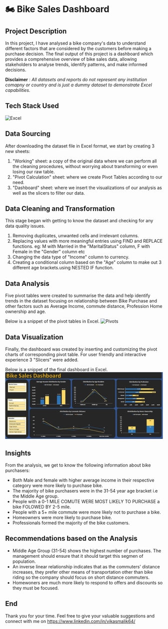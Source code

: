 # 🏍️ Bike Sales Dashboard

## Project Description
In this project, I have analysed a bike company's data to understand different factors that are considered by the customers before making a purchase decision. The final output of this project is a dashboard which provides a comprehensive overview of bike sales data, allowing stakeholders to analyse trends, identify patterns, and make informed decisions.

**__Disclaimer__** : _All datasets and reports do not represent any institution comapny or country and is just a dummy dataset to demonstrate Excel capabilities._

## Tech Stack Used 
![Excel](https://img.icons8.com/color/256/microsoft-excel-2019.png)

## Data Sourcing
After downloading  the dataset file in Excel format, we start by creating 3 new sheets:
1.	"Working" sheet: a copy of the original data where we can perform all the cleaning procedures, without worrying about transforming or even losing our raw table.
2.	"Pivot Calculation" sheet: where we create Pivot Tables according to our need.
3.	"Dashboard" sheet: where we insert the visualizations of our analysis as well as the slicers to filter our data.

## Data Cleaning and Transformation
This stage began with getting to know the dataset and checking for any data quality issues.
1.	Removing duplicates, unwanted cells and irrelevant columns.
2.	Replacing values with more meaningful entries  using FIND and REPLACE functions.
eg: M with Married in the "MaritalStatus" column,
    F with Female in the "Gender" column
  	etc
3.	Changing the data type of "Income" column to currency.
4.	Creating a conditional column based on the "Age" column to make out 3 different age brackets.using NESTED IF function.

## Data Analysis
Five pivot tables were created to summarise the data and help identify trends in the dataset focusing on relationship between Bike Purchase and other factors such as Average Income, commute distance, Profession Home ownership and age.

Below is a snippet of the pivot tables in Excel.
![Pivots](https://github.com/harshitgahlaut/Bike_Sales_Project_Excel/assets/142779836/5ef7fb9c-d4c2-4d2a-8518-7471ee4693e7)

## Data Visualization
Finally, the dashboard was created by inserting and  customizing the pivot charts of corresponding  pivot table.
For user friendly and interactive experience  3 "Slicers" were added.

Below is a snippet of the final dashboard in Excel.
![Dashboard](https://github.com/VikasMalik64/Bike_Sales_Project_Excel/blob/4702f6efe969cc33e69191b969ff5e8d794b4a02/Dashboard.JPG)


## Insights
From the analysis, we get to know the following information about bike purchasers:
- Both Male and female with higher average income in their respective category were more likely to purchase bike.
- The majority of bike purchasers were in the 31-54 year age bracket i.e the Middle Age group.
- People with a 0-1 MILE COMUTE WERE MOST LIKELY TO PURCHASE a bike FOLOWED BY  2-5 mile. 
- People with a 5+ mile commute were more likely not to purchase a bike.
- Homeowners were more likely to purchase bike.
- Professionals formed  the majority of the bike customers.

## Recommendations based on the Analysis
- Middle Age Group (31-54) shows the highest number of purchases. The management should ensure that it should target this segmen of population.
- An inverse linear relationship indicates that as the commuters' distance increases, they prefer other means of transportation other than bike riding so the company should focus on short distance commuters.
- Homewoners are much more likely to respond to offers and discounts so they must be focused.

## End
Thank you for your time. Feel free to give your valuable suggestions and connect with me on 
https://www.linkedin.com/in/vikasmalik64/
